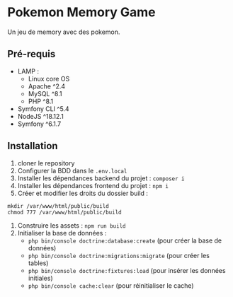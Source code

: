 # Pokemon Memory Game

Un jeu de memory avec des pokemon.

## Pré-requis

- LAMP :
    - Linux core OS
    - Apache ^2.4
    - MySQL ^8.1
    - PHP ^8.1
- Symfony CLI ^5.4
- NodeJS ^18.12.1
- Symfony ^6.1.7

## Installation

1. cloner le repository
1. Configurer la BDD dans le `.env.local`
1. Installer les dépendances backend du projet : `composer i`
1. Installer les dépendances frontend du projet : `npm i`
1. Créer et modifier les droits du dossier build :
```
mkdir /var/www/html/public/build
chmod 777 /var/www/html/public/build
```
1. Construire les assets : `npm run build`
1. Initialiser la base de données :
    - `php bin/console doctrine:database:create` (pour créer la base de données)
    - `php bin/console doctrine:migrations:migrate` (pour créer les tables)
    - `php bin/console doctrine:fixtures:load` (pour insérer les données initiales)
    - `php bin/console cache:clear` (pour réinitialiser le cache)